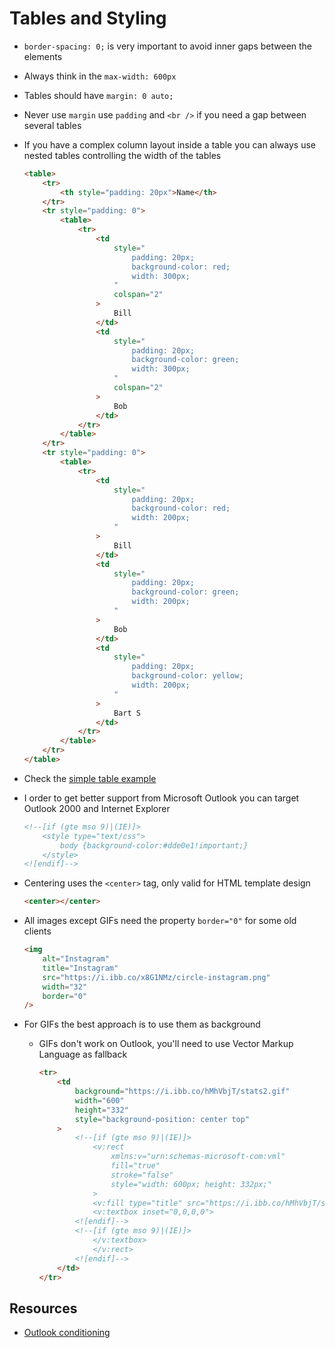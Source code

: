 # Tables and Styling

-   `border-spacing: 0;` is very important to avoid inner gaps between the elements
-   Always think in the `max-width: 600px`
-   Tables should have `margin: 0 auto;`
-   Never use `margin` use `padding` and `<br />` if you need a gap between several tables
-   If you have a complex column layout inside a table you can always use nested tables controlling the width of the tables

    ```HTML
    <table>
        <tr>
            <th style="padding: 20px">Name</th>
        </tr>
        <tr style="padding: 0">
            <table>
                <tr>
                    <td
                        style="
                            padding: 20px;
                            background-color: red;
                            width: 300px;
                        "
                        colspan="2"
                    >
                        Bill
                    </td>
                    <td
                        style="
                            padding: 20px;
                            background-color: green;
                            width: 300px;
                        "
                        colspan="2"
                    >
                        Bob
                    </td>
                </tr>
            </table>
        </tr>
        <tr style="padding: 0">
            <table>
                <tr>
                    <td
                        style="
                            padding: 20px;
                            background-color: red;
                            width: 200px;
                        "
                    >
                        Bill
                    </td>
                    <td
                        style="
                            padding: 20px;
                            background-color: green;
                            width: 200px;
                        "
                    >
                        Bob
                    </td>
                    <td
                        style="
                            padding: 20px;
                            background-color: yellow;
                            width: 200px;
                        "
                    >
                        Bart S
                    </td>
                </tr>
            </table>
        </tr>
    </table>
    ```

-   Check the [simple table example](../examples/01-simple-table/index.html)
-   I order to get better support from Microsoft Outlook you can target Outlook 2000 and Internet Explorer
    ```HTML
    <!--[if (gte mso 9)|(IE)]>
        <style type="text/css">
            body {background-color:#dde0e1!important;}
        </style>
    <![endif]-->
    ```
-   Centering uses the `<center>` tag, only valid for HTML template design
    ```HTML
    <center></center>
    ```
-   All images except GIFs need the property `border="0"` for some old clients
    ```HTML
    <img
        alt="Instagram"
        title="Instagram"
        src="https://i.ibb.co/x8G1NMz/circle-instagram.png"
        width="32"
        border="0"
    />
    ```
-   For GIFs the best approach is to use them as background
    -   GIFs don't work on Outlook, you'll need to use Vector Markup Language as fallback
        ```HTML
        <tr>
            <td
                background="https://i.ibb.co/hMhVbjT/stats2.gif"
                width="600"
                height="332"
                style="background-position: center top"
            >
                <!--[if (gte mso 9)|(IE)]>
                    <v:rect
                        xmlns:v="urn:schemas-microsoft-com:vml"
                        fill="true"
                        stroke="false"
                        style="width: 600px; height: 332px;"
                    >
                    <v:fill type="title" src="https://i.ibb.co/hMhVbjT/stats2.gif"/>
                    <v:textbox inset="0,0,0,0">
                <![endif]-->
                <!--[if (gte mso 9)|(IE)]>
                    </v:textbox>
                    </v:rect>
                <![endif]-->
            </td>
        </tr>
        ```

## Resources

-   [Outlook conditioning](https://stackoverflow.design/email/base/mso/)
